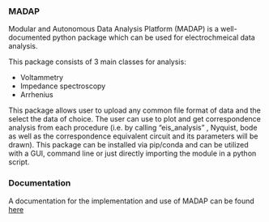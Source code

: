 ### MADAP

Modular and Autonomous Data Analysis Platform (MADAP) is a well-documented python package which can be used for electrochmeical data analysis.

This package consists of 3 main classes for analysis:
- Voltammetry 
- Impedance spectroscopy 
- Arrhenius 

This package allows user to upload any common file format of data and the select the data of choice.
The user can use to plot and get correspondence analysis from each procedure (i.e. by calling “eis_analysis” , Nyquist, bode as well as the correspondence equivalent circuit and its parameters will be drawn).
This package can be installed via pip/conda and can be utilized with a GUI, command line or just directly importing the module in a python script.

### Documentation

A documentation for the implementation and use of MADAP can be found [here](https://fuzhanrahmanian.github.io/MADAP/)
